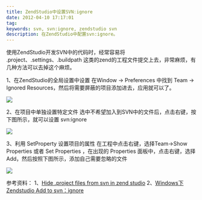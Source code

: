 ```yaml
---
title: ZendStudio中设置SVN:ignore
date: 2012-04-10 17:17:01
tag: 
keywords: svn, svn:ignore, zendstudio svn
description: 在ZendStudio中配置svn:ignore。
---
```


使用ZendStudio开发SVN中的代码时，经常容易将 .project、.settings、.buildpath 这类的zend的工程文件提交上去，非常麻烦，有几种方法可以去掉这个麻烦。

1、在ZendStudio的全局设置中设置
在Window -> Preferences 中找到 Team -> Ignored Resources，然后将需要屏蔽的项目添加进去，应用就可以了。

![](/20120410-set-zendstudio-svn-ignore/201204101716533847.png)

2、在项目中单独设置特定文件
选中不希望加入到SVN中的文件后，点击右键，按下图所示，就可以设置 svn:ignore

![](/20120410-set-zendstudio-svn-ignore/20120410171654301.png)

3、利用 SetProperty 设置项目的属性
在工程中点击右键，选择Team->Show Properties 或者 Set Properties ，在出现的 Properties 面板中，点击右键，选择 Add，然后按照下图所示，添加自己需要忽略的文件

![](/20120410-set-zendstudio-svn-ignore/201204101716558043.png)

参考资料：
1、[Hide .project files from svn in zend studio](http://lenss.nl/2008/06/hide-project-files-from-svn-in-zend-studio-for-eclipse/)
2、[Windows下Zendstudio Add to svn：ignore](http://blog.hexu.org/archives/435.shtml)
